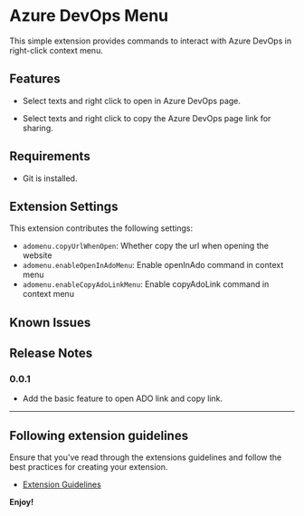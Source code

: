 # Azure DevOps Menu

This simple extension provides commands to interact with Azure DevOps in right-click context menu.

## Features

* Select texts and right click to open in Azure DevOps page.

* Select texts and right click to copy the Azure DevOps page link for sharing.

## Requirements

* Git is installed.

## Extension Settings

This extension contributes the following settings:

* `adomenu.copyUrlWhenOpen`: Whether copy the url when opening the website
* `adomenu.enableOpenInAdoMenu`: Enable openInAdo command in context menu
* `adomenu.enableCopyAdoLinkMenu`: Enable copyAdoLink command in context menu

## Known Issues

## Release Notes

### 0.0.1

* Add the basic feature to open ADO link and copy link.
-----------------------------------------------------------------------------------------------------------
## Following extension guidelines

Ensure that you've read through the extensions guidelines and follow the best practices for creating your extension.

* [Extension Guidelines](https://code.visualstudio.com/api/references/extension-guidelines)

**Enjoy!**
